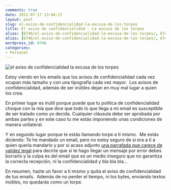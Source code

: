 ```yaml
---
comments: true
date: 2012-07-17 13:04:17
layout: post
slug: el-aviso-de-confidencialidad-la-excusa-de-los-torpes
title: El aviso de confidencialidad - La excusa de los torpes
alias: [6746/el-aviso-de-confidencialidad-la-excusa-de-los-torpes/, 6746/el-aviso-de-confidencialidad-la-excusa-de-los-torpes]
alias: [6746/el-aviso-de-confidencialidad-la-excusa-de-los-torpes/, 6746/el-aviso-de-confidencialidad-la-excusa-de-los-torpes]
wordpress_id: 6746
categories:
- Personal
---
```


![el aviso de confidencialidad la excusa de los torpes](http://www.alvareznavarro.es/images/2012/07/aviso_confidencialidad-300x200.jpeg)

Estoy viendo en los emails que los avisos de confidencialidad cada vez ocupan más tamaño y con una tipografía cada vez mayor.  Los avisos de confidencialidad, además de ser inútiles dejan en muy mal lugar a quien los crea.

<!--more-->

En primer lugar es inútil porque puede que tu política de confidencialidad choque con la mía que dice que todo lo que llega a mi email es susceptible de ser tratado como yo decida. Cualquier cláusula debe ser aprobada por ambas partes y en este caso tu me estás imponiendo unas condiciones de manera unilateral.

Y en segundo lugar porque te estás llamando torpe a tí mismo.  Me estás diciendo: Te he mandado un email, pero no estoy seguro de si era a tí a quien quería mandarlo y por si acaso adjunto [una parrafada que carece de validez legal](http://iabogado.com/esp/blogcfm/1/2007/12/Los-avisos-de-confidencialidad-en-los-correos-esos-engendros-jurdicos.html) para decirte que si te hago llegar un mensaje por error debes borrarlo y la culpa es del email que es un medio inseguro que no garantiza la correcta recepción, ni la confidencialidad y bla bla bla...

En resumen, hazte un favor a tí mismo y quita el aviso de confidencialidad de tus emails.  Además de no perder el tiempo, ni los bytes, enviando textos inútiles, no quedarás como un torpe.

